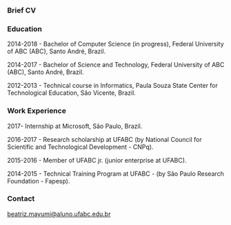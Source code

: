 

### Brief CV

### Education

2014-2018 - Bachelor of Computer Science (in progress), Federal University of ABC (ABC), Santo André, Brazil.

2014-2017 - Bachelor of Science and Technology, Federal University of ABC (ABC), Santo André, Brazil.

2012-2013 - Technical course in Informatics, Paula Souza State Center for Technological Education, São Vicente, Brazil.


### Work Experience

2017- Internship at Microsoft, São Paulo, Brazil.

2016-2017 - Research scholarship at UFABC (by National Council for Scientific and Technological Development - CNPq).

2015-2016 - Member of UFABC jr. (junior enterprise at UFABC).

2014-2015 - Technical Training Program at UFABC - (by São Paulo Research Foundation - Fapesp).


### Contact
beatriz.mayumi@aluno.ufabc.edu.br
